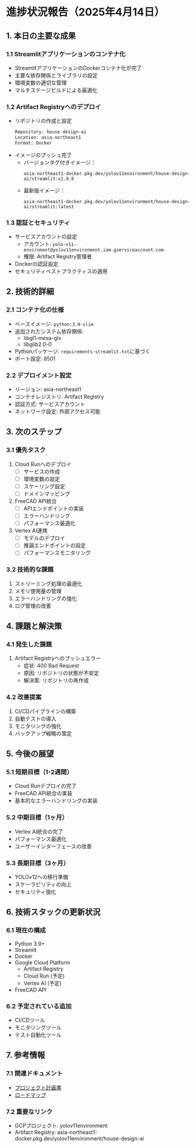 # 進捗状況報告（2025年4月14日）

## 1. 本日の主要な成果
### 1.1 Streamlitアプリケーションのコンテナ化
- StreamlitアプリケーションのDockerコンテナ化が完了
- 主要な依存関係とライブラリの設定
- 環境変数の適切な管理
- マルチステージビルドによる最適化

### 1.2 Artifact Registryへのデプロイ
- リポジトリの作成と設定
  ```bash
  Repository: house-design-ai
  Location: asia-northeast1
  Format: Docker
  ```
- イメージのプッシュ完了
  - バージョンタグ付きイメージ：
    ```
    asia-northeast1-docker.pkg.dev/yolov11environment/house-design-ai/streamlit:v1.0.0
    ```
  - 最新版イメージ：
    ```
    asia-northeast1-docker.pkg.dev/yolov11environment/house-design-ai/streamlit:latest
    ```

### 1.3 認証とセキュリティ
- サービスアカウントの設定
  - アカウント: `yolo-v11-enviroment@yolov11environment.iam.gserviceaccount.com`
  - 権限: Artifact Registry管理者
- Dockerの認証設定
- セキュリティベストプラクティスの適用

## 2. 技術的詳細
### 2.1 コンテナ化の仕様
- ベースイメージ: `python:3.9-slim`
- 追加されたシステム依存関係:
  - libgl1-mesa-glx
  - libglib2.0-0
- Pythonパッケージ: `requirements-streamlit.txt`に基づく
- ポート設定: 8501

### 2.2 デプロイメント設定
- リージョン: asia-northeast1
- コンテナレジストリ: Artifact Registry
- 認証方式: サービスアカウント
- ネットワーク設定: 外部アクセス可能

## 3. 次のステップ
### 3.1 優先タスク
1. Cloud Runへのデプロイ
   - [ ] サービスの作成
   - [ ] 環境変数の設定
   - [ ] スケーリング設定
   - [ ] ドメインマッピング

2. FreeCAD API統合
   - [ ] APIエンドポイントの実装
   - [ ] エラーハンドリング
   - [ ] パフォーマンス最適化

3. Vertex AI連携
   - [ ] モデルのデプロイ
   - [ ] 推論エンドポイントの設定
   - [ ] パフォーマンスモニタリング

### 3.2 技術的な課題
1. ストリーミング処理の最適化
2. メモリ使用量の管理
3. エラーハンドリングの強化
4. ログ管理の改善

## 4. 課題と解決策
### 4.1 発生した課題
1. Artifact Registryへのプッシュエラー
   - 症状: 400 Bad Request
   - 原因: リポジトリの状態が不安定
   - 解決策: リポジトリの再作成

### 4.2 改善提案
1. CI/CDパイプラインの構築
2. 自動テストの導入
3. モニタリングの強化
4. バックアップ戦略の策定

## 5. 今後の展望
### 5.1 短期目標（1-2週間）
- Cloud Runデプロイの完了
- FreeCAD API統合の実装
- 基本的なエラーハンドリングの実装

### 5.2 中期目標（1ヶ月）
- Vertex AI統合の完了
- パフォーマンス最適化
- ユーザーインターフェースの改善

### 5.3 長期目標（3ヶ月）
- YOLOv12への移行準備
- スケーラビリティの向上
- セキュリティ強化

## 6. 技術スタックの更新状況
### 6.1 現在の構成
- Python 3.9+
- Streamlit
- Docker
- Google Cloud Platform
  - Artifact Registry
  - Cloud Run (予定)
  - Vertex AI (予定)
- FreeCAD API

### 6.2 予定されている追加
- CI/CDツール
- モニタリングツール
- テスト自動化ツール

## 7. 参考情報
### 7.1 関連ドキュメント
- [プロジェクト計画書](0414plan.md)
- [ロードマップ](0414roadmap.md)

### 7.2 重要なリンク
- GCPプロジェクト: yolov11environment
- Artifact Registry: asia-northeast1-docker.pkg.dev/yolov11environment/house-design-ai         